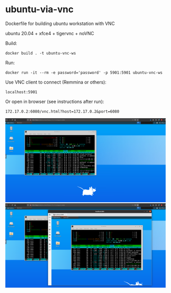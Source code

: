 # ubuntu-via-vnc
Dockerfile for building ubuntu workstation with VNC

ubuntu 20.04 + xfce4 + tigervnc + noVNC

Build:
```
docker build . -t ubuntu-vnc-ws
```
Run:
```
docker run -it --rm -e password='password' -p 5901:5901 ubuntu-vnc-ws
```
Use VNC client to connect (Remmina or others): 
```
localhost:5901
```
Or open in browser (see instructions after run): 
```
172.17.0.2:6080/vnc.html?host=172.17.0.2&port=6080
```

![Image alt](https://github.com/dmncmn/ubuntu-via-vnc/blob/main/pic1.png)
![Image alt](https://github.com/dmncmn/ubuntu-via-vnc/blob/main/pic2.png)

